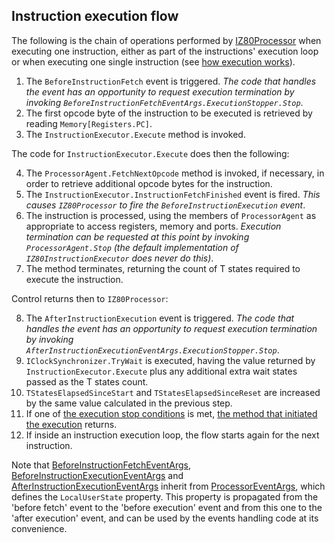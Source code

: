 ## Instruction execution flow ##

The following is the chain of operations performed by [IZ80Processor](../Main/IZ80Processor.cs) when executing one instruction, either as part of the instructions' execution loop or when executing one single instruction (see [how execution works](HowExecutionWorks.md)).

1. The `BeforeInstructionFetch` event is triggered. _The code that handles the event has an opportunity to request execution termination by invoking `BeforeInstructionFetchEventArgs.ExecutionStopper.Stop`_.
2. The first opcode byte of the instruction to be executed is retrieved by reading `Memory[Registers.PC]`.
3. The `InstructionExecutor.Execute` method is invoked.

The code for `InstructionExecutor.Execute` does then the following:

4. The `ProcessorAgent.FetchNextOpcode` method is invoked, if necessary, in order to retrieve additional opcode bytes for the instruction.
5. The `InstructionExecutor.InstructionFetchFinished` event is fired. _This causes `IZ80Processor` to fire the `BeforeInstructionExecution` event_.
6. The instruction is processed, using the members of `ProcessorAgent` as appropriate to access registers, memory and ports. _Execution termination can be requested at this point by invoking `ProcessorAgent.Stop` (the default implementation of `IZ80InstructionExecutor` does never do this)_. 
7. The method terminates, returning the count of T states required to execute the instruction.

Control returns then to `IZ80Processor`:

8. The `AfterInstructionExecution` event is triggered. _The code that handles the event has an opportunity to request execution termination by invoking `AfterInstructionExecutionEventArgs.ExecutionStopper.Stop`_.
9. `IClockSynchronizer.TryWait` is executed, having the value returned by `InstructionExecutor.Execute` plus any additional extra wait states passed as the T states count.
10. `TStatesElapsedSinceStart` and `TStatesElapsedSinceReset` are increased by the same value calculated in the previous step.
11. If one of [the execution stop conditions](StopConditions.md) is met, [the method that initiated the execution](HowExecutionWorks.md) returns.
12. If inside an instruction execution loop, the flow starts again for the next instruction.

Note that [BeforeInstructionFetchEventArgs](../Main/EventArgs/BeforeInstructionFetchEventArgs.cs), [BeforeInstructionExecutionEventArgs](../Main/EventArgs/BeforeInstructionExecutionEventArgs.cs) and [AfterInstructionExecutionEventArgs](../Main/EventArgs/AfterInstructionExecutionEventArgs.cs) inherit from [ProcessorEventArgs](../Main/EventArgs/ProcessorEventArgs.cs), which defines the `LocalUserState` property. This property is propagated from the 'before fetch' event to the 'before execution' event and from this one to the 'after execution' event, and can be used by the events handling code at its convenience.